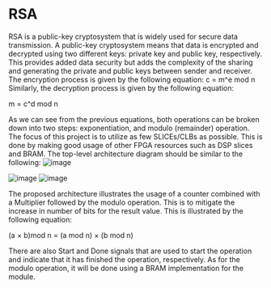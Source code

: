 # RSA
RSA is a public-key cryptosystem that is widely used for secure data transmission. A public-key
cryptosystem means that data is encrypted and decrypted using two different keys: private key and
public key, respectively. This provides added data security but adds the complexity of the sharing and
generating the private and public keys between sender and receiver.
The encryption process is given by the following equation:
c = m^e mod n
Similarly, the decryption process is given by the following equation:

m = c^d mod n

As we can see from the previous equations, both operations can be broken down into two steps:
exponentiation, and modulo (remainder) operation.
The focus of this project is to utilize as few SLICEs/CLBs as possible. This is done by making good usage of
other FPGA resources such as DSP slices and BRAM.
The top-level architecture diagram should be similar to the following:
![image](https://github.com/Alifathysalama/RSA/assets/104265727/5f6e48e3-f5bf-49ee-881d-384bd3082cb3)

![image](https://github.com/Alifathysalama/RSA/assets/104265727/541a6193-6b27-45df-828a-aff0a922b455)
![image](https://github.com/Alifathysalama/RSA/assets/104265727/246c4843-e3b5-44cd-b5be-1c788630db4f)


The proposed architecture illustrates the usage of a counter combined with a Multiplier followed by the
modulo operation. This is to mitigate the increase in number of bits for the result value. This is illustrated
by the following equation:

(a × b)mod n = (a mod n) × (b mod n)

There are also Start and Done signals that are used to start the operation and indicate that it has
finished the operation, respectively.
As for the modulo operation, it will be done using a BRAM implementation for the module.
